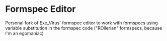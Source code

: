 # Formspec Editor
Personal fork of Exe_Virus' formspec editor to work with formspecs using variable substitution in the formspec code ("ROllerian" formspecs, because I'm an egomaniac)